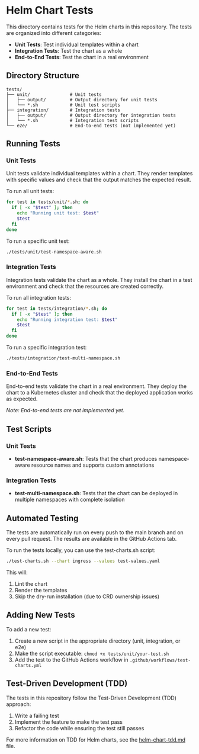 # Helm Chart Tests

This directory contains tests for the Helm charts in this repository. The tests are organized into different categories:

- **Unit Tests**: Test individual templates within a chart
- **Integration Tests**: Test the chart as a whole
- **End-to-End Tests**: Test the chart in a real environment

## Directory Structure

```
tests/
├── unit/               # Unit tests
│   ├── output/         # Output directory for unit tests
│   └── *.sh            # Unit test scripts
├── integration/        # Integration tests
│   ├── output/         # Output directory for integration tests
│   └── *.sh            # Integration test scripts
└── e2e/                # End-to-end tests (not implemented yet)
```

## Running Tests

### Unit Tests

Unit tests validate individual templates within a chart. They render templates with specific values and check that the output matches the expected result.

To run all unit tests:

```bash
for test in tests/unit/*.sh; do
  if [ -x "$test" ]; then
    echo "Running unit test: $test"
    $test
  fi
done
```

To run a specific unit test:

```bash
./tests/unit/test-namespace-aware.sh
```

### Integration Tests

Integration tests validate the chart as a whole. They install the chart in a test environment and check that the resources are created correctly.

To run all integration tests:

```bash
for test in tests/integration/*.sh; do
  if [ -x "$test" ]; then
    echo "Running integration test: $test"
    $test
  fi
done
```

To run a specific integration test:

```bash
./tests/integration/test-multi-namespace.sh
```

### End-to-End Tests

End-to-end tests validate the chart in a real environment. They deploy the chart to a Kubernetes cluster and check that the deployed application works as expected.

*Note: End-to-end tests are not implemented yet.*

## Test Scripts

### Unit Tests

- **test-namespace-aware.sh**: Tests that the chart produces namespace-aware resource names and supports custom annotations

### Integration Tests

- **test-multi-namespace.sh**: Tests that the chart can be deployed in multiple namespaces with complete isolation

## Automated Testing

The tests are automatically run on every push to the main branch and on every pull request. The results are available in the GitHub Actions tab.

To run the tests locally, you can use the test-charts.sh script:

```bash
./test-charts.sh --chart ingress --values test-values.yaml
```

This will:
1. Lint the chart
2. Render the templates
3. Skip the dry-run installation (due to CRD ownership issues)

## Adding New Tests

To add a new test:

1. Create a new script in the appropriate directory (unit, integration, or e2e)
2. Make the script executable: `chmod +x tests/unit/your-test.sh`
3. Add the test to the GitHub Actions workflow in `.github/workflows/test-charts.yml`

## Test-Driven Development (TDD)

The tests in this repository follow the Test-Driven Development (TDD) approach:

1. Write a failing test
2. Implement the feature to make the test pass
3. Refactor the code while ensuring the test still passes

For more information on TDD for Helm charts, see the [helm-chart-tdd.md](../helm-chart-tdd.md) file.
